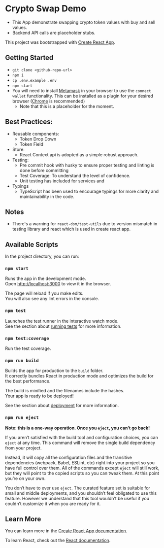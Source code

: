 # Crypto Swap Demo

- This App demonstrate swapping crypto token values with buy and sell values.
- Backend API calls are placeholder stubs.

This project was bootstrapped with [Create React App](https://github.com/facebook/create-react-app).

## Getting Started

- `git clone <github-repo-url>`
- `npm i`
- `cp .env.example .env`
- `npm start`
- You will need to install [Metamask](https://metamask.io/) in your browser to use the `connect wallet` functionality. This can be installed as a plugin for your desired browser ([Chrome](https://metamask.io/download/) is recommended)
  - Note that this is a placeholder for the moment.

## Best Practices:

- Reusable components:
  - Token Drop Down
  - Token Field
- Store:
  - React Context api is adopted as a simple robust approach.
- Testing:
  - Pre commit hook with husky to ensure proper testing and linting is done before committing
  - Test Coverage: To understand the level of confidence.
  - Unit testing has included for services and
- Typings
  - TypeScript has been used to encourage typings for more clarity and maintainability in the code.

## Notes

- There's a warning for `react-dom/test-utils` due to version mismatch in testing library and react which is used in create react app.

## Available Scripts

In the project directory, you can run:

### `npm start`

Runs the app in the development mode.\
Open [http://localhost:3000](http://localhost:3000) to view it in the browser.

The page will reload if you make edits.\
You will also see any lint errors in the console.

### `npm test`

Launches the test runner in the interactive watch mode.\
See the section about [running tests](https://facebook.github.io/create-react-app/docs/running-tests) for more information.

### `npm test:coverage`

Run the test coverage.

### `npm run build`

Builds the app for production to the `build` folder.\
It correctly bundles React in production mode and optimizes the build for the best performance.

The build is minified and the filenames include the hashes.\
Your app is ready to be deployed!

See the section about [deployment](https://facebook.github.io/create-react-app/docs/deployment) for more information.

### `npm run eject`

**Note: this is a one-way operation. Once you `eject`, you can’t go back!**

If you aren’t satisfied with the build tool and configuration choices, you can `eject` at any time. This command will remove the single build dependency from your project.

Instead, it will copy all the configuration files and the transitive dependencies (webpack, Babel, ESLint, etc) right into your project so you have full control over them. All of the commands except `eject` will still work, but they will point to the copied scripts so you can tweak them. At this point you’re on your own.

You don’t have to ever use `eject`. The curated feature set is suitable for small and middle deployments, and you shouldn’t feel obligated to use this feature. However we understand that this tool wouldn’t be useful if you couldn’t customize it when you are ready for it.

## Learn More

You can learn more in the [Create React App documentation](https://facebook.github.io/create-react-app/docs/getting-started).

To learn React, check out the [React documentation](https://reactjs.org/).
